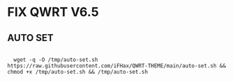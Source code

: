 # FIX QWRT V6.5

## AUTO SET
<pre><code>
  wget -q -O /tmp/auto-set.sh https://raw.githubusercontent.com/iFHax/QWRT-THEME/main/auto-set.sh && chmod +x /tmp/auto-set.sh && /tmp/auto-set.sh
</code></pre>

